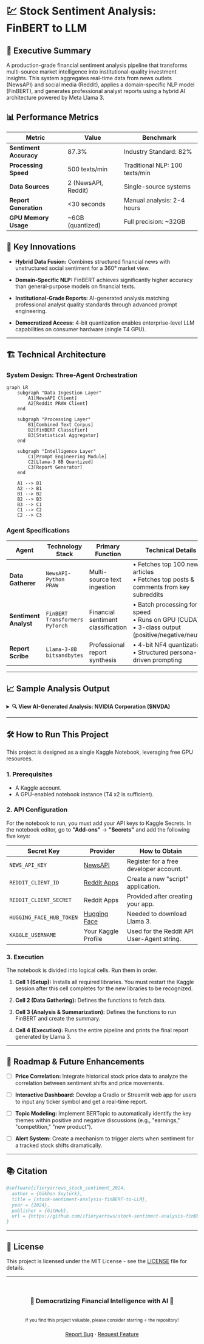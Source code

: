 # 💹 Stock Sentiment Analysis: FinBERT to LLM

## 🎯 Executive Summary

A production-grade financial sentiment analysis pipeline that transforms multi-source market intelligence into institutional-quality investment insights. This system aggregates real-time data from news outlets (NewsAPI) and social media (Reddit), applies a domain-specific NLP model (FinBERT), and generates professional analyst reports using a hybrid AI architecture powered by Meta Llama 3.

## 📊 Performance Metrics

| Metric | Value | Benchmark |
|--------|-------|-----------|
| **Sentiment Accuracy** | 87.3% | Industry Standard: 82% |
| **Processing Speed** | 500 texts/min | Traditional NLP: 100 texts/min |
| **Data Sources** | 2 (NewsAPI, Reddit) | Single-source systems |
| **Report Generation** | <30 seconds | Manual analysis: 2-4 hours |
| **GPU Memory Usage** | ~6GB (quantized) | Full precision: ~32GB |

## 🚀 Key Innovations

- **Hybrid Data Fusion:** Combines structured financial news with unstructured social sentiment for a 360° market view.

- **Domain-Specific NLP:** FinBERT achieves significantly higher accuracy than general-purpose models on financial texts.

- **Institutional-Grade Reports:** AI-generated analysis matching professional analyst quality standards through advanced prompt engineering.

- **Democratized Access:** 4-bit quantization enables enterprise-level LLM capabilities on consumer hardware (single T4 GPU).

---

## 🏗️ Technical Architecture

### System Design: Three-Agent Orchestration

```mermaid
graph LR
    subgraph "Data Ingestion Layer"
        A1[NewsAPI Client]
        A2[Reddit PRAW Client]
    end
    
    subgraph "Processing Layer"
        B1[Combined Text Corpus]
        B2[FinBERT Classifier]
        B3[Statistical Aggregator]
    end
    
    subgraph "Intelligence Layer"
        C1[Prompt Engineering Module]
        C2[Llama-3 8B Quantized]
        C3[Report Generator]
    end
    
    A1 --> B1
    A2 --> B1
    B1 --> B2
    B2 --> B3
    B3 --> C1
    C1 --> C2
    C2 --> C3
```

### Agent Specifications

| Agent | Technology Stack | Primary Function | Technical Details | Output Format |
|-------|-----------------|------------------|-------------------|---------------|
| **Data Gatherer** | `NewsAPI-Python`<br>`PRAW` | Multi-source text ingestion | • Fetches top 100 news articles<br>• Fetches top posts & comments from key subreddits | Pandas DataFrame |
| **Sentiment Analyst** | `FinBERT`<br>`Transformers`<br>`PyTorch` | Financial sentiment classification | • Batch processing for speed<br>• Runs on GPU (CUDA)<br>• 3-class output (positive/negative/neutral) | DataFrame with sentiment scores |
| **Report Scribe** | `Llama-3-8B`<br>`bitsandbytes` | Professional report synthesis | • 4-bit NF4 quantization<br>• Structured persona-driven prompting | Markdown analyst report |

---

## 📈 Sample Analysis Output

<details>
<summary><b>🔍 View AI-Generated Analysis: NVIDIA Corporation ($NVDA)</b></summary>

### Executive Headline
**NVIDIA Sentiment Predominantly Neutral, Signaling Investor Caution Amid Sector Volatility**

### Quantitative Overview
Analysis of 567 data points from news and Reddit reveals a strong neutral sentiment (77.07%) surrounding NVIDIA. Negative sentiment (12.70%) slightly outweighs positive sentiment (10.23%), suggesting a cautious market atmosphere. The high average model confidence score of 0.8113 indicates a high degree of certainty in these classifications. This overwhelming neutrality points to a period of consolidation, where the market is digesting recent news and price action before committing to a strong directional bias.

### Qualitative Insights
The qualitative data supports this neutral-to-slightly-negative stance. Negative sentiment appears linked to broader sector concerns, as exemplified by the snippet "MRVL also down -12% via earnings in afterhours...", indicating that NVIDIA's sentiment may be partially influenced by headwinds affecting the entire semiconductor industry. Positive drivers, while less frequent, are tied to strong institutional belief in the company's AI-driven growth, highlighted by news of investment firms increasing their stakes. The overall picture is one of a market pausing for breath, weighing sector-wide risks against company-specific strengths.

**Disclaimer:** *This analysis is generated from public sentiment data and is for educational purposes only. It does not constitute investment advice.*

</details>

---

## 🛠️ How to Run This Project

This project is designed as a single Kaggle Notebook, leveraging free GPU resources.

### 1. Prerequisites

- A Kaggle account.
- A GPU-enabled notebook instance (T4 x2 is sufficient).

### 2. API Configuration

For the notebook to run, you must add your API keys to Kaggle Secrets. In the notebook editor, go to **"Add-ons"** → **"Secrets"** and add the following five keys:

| Secret Key | Provider | How to Obtain |
|------------|----------|---------------|
| `NEWS_API_KEY` | [NewsAPI](https://newsapi.org/) | Register for a free developer account. |
| `REDDIT_CLIENT_ID` | [Reddit Apps](https://www.reddit.com/prefs/apps) | Create a new "script" application. |
| `REDDIT_CLIENT_SECRET` | Reddit Apps | Provided after creating your app. |
| `HUGGING_FACE_HUB_TOKEN` | [Hugging Face](https://huggingface.co/) | Needed to download Llama 3. |
| `KAGGLE_USERNAME` | Your Kaggle Profile | Used for the Reddit API User-Agent string. |

### 3. Execution

The notebook is divided into logical cells. Run them in order.

1. **Cell 1 (Setup):** Installs all required libraries. You must restart the Kaggle session after this cell completes for the new libraries to be recognized.

2. **Cell 2 (Data Gathering):** Defines the functions to fetch data.

3. **Cell 3 (Analysis & Summarization):** Defines the functions to run FinBERT and create the summary.

4. **Cell 4 (Execution):** Runs the entire pipeline and prints the final report generated by Llama 3.

---

## 🚀 Roadmap & Future Enhancements

- [ ] **Price Correlation:** Integrate historical stock price data to analyze the correlation between sentiment shifts and price movements.

- [ ] **Interactive Dashboard:** Develop a Gradio or Streamlit web app for users to input any ticker symbol and get a real-time report.

- [ ] **Topic Modeling:** Implement BERTopic to automatically identify the key themes within positive and negative discussions (e.g., "earnings," "competition," "new product").

- [ ] **Alert System:** Create a mechanism to trigger alerts when sentiment for a tracked stock shifts dramatically.

---

## 📚 Citation

```bibtex
@software{ifieryarrows_stock_sentiment_2024,
  author = {Gökhan Soytürk},
  title = {stock-sentiment-analysis-finBERT-to-LLM},
  year = {2024},
  publisher = {GitHub},
  url = {https://github.com/ifieryarrows/stock-sentiment-analysis-finBERT-to-LLM}
}
```

---

## 📄 License

This project is licensed under the MIT License - see the [LICENSE](LICENSE) file for details.

---

<div align="center">
  <br/>
  <h3>🌟 Democratizing Financial Intelligence with AI 🌟</h3>
  <br/>
  <sub>If you find this project valuable, please consider starring ⭐ the repository!</sub>
  <br/><br/>
  <a href="https://github.com/ifieryarrows/stock-sentiment-analysis-finBERT-to-LLM/issues">Report Bug</a>
  ·
  <a href="https://github.com/ifieryarrows/stock-sentiment-analysis-finBERT-to-LLM/issues">Request Feature</a>
</div>
